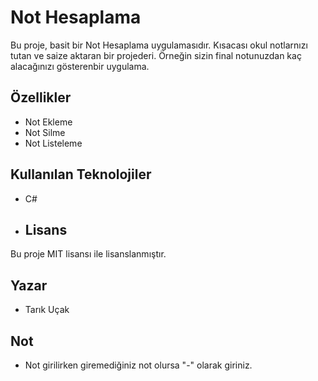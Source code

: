# Not Hesaplama

Bu proje, basit bir Not Hesaplama uygulamasıdır. Kısacası  okul notlarnızı tutan ve saize aktaran bir projederi. Örneğin sizin final notunuzdan kaç alacağınızı gösterenbir uygulama.

## Özellikler
- Not Ekleme
- Not Silme
- Not Listeleme

## Kullanılan Teknolojiler
- C#

- ## Lisans
Bu proje MIT lisansı ile lisanslanmıştır.

## Yazar
- Tarık Uçak

## Not
- Not girilirken giremediğiniz not olursa "-" olarak giriniz.
